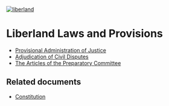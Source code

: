 [![liberland](http://liberland.org/addons/image/Liberland_znak_small.png)](https://github.com/liberland/liberland)

# Liberland Laws and Provisions

* [Provisional Administration of Justice](The-Articles-of-the-Preparatory-Committee.md)
* [Adjudication of Civil Disputes](Adjudication-of-Civil-Disputes.md)
* [The Articles of the Preparatory Committee](The-Articles-of-the-Preparatory-Committee.md)

## Related documents

* [Constitution](https://github.com/liberland/constitution)
